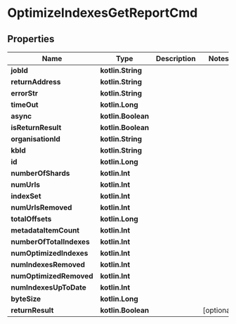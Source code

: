 
# OptimizeIndexesGetReportCmd

## Properties
Name | Type | Description | Notes
------------ | ------------- | ------------- | -------------
**jobId** | **kotlin.String** |  | 
**returnAddress** | **kotlin.String** |  | 
**errorStr** | **kotlin.String** |  | 
**timeOut** | **kotlin.Long** |  | 
**async** | **kotlin.Boolean** |  | 
**isReturnResult** | **kotlin.Boolean** |  | 
**organisationId** | **kotlin.String** |  | 
**kbId** | **kotlin.String** |  | 
**id** | **kotlin.Long** |  | 
**numberOfShards** | **kotlin.Int** |  | 
**numUrls** | **kotlin.Int** |  | 
**indexSet** | **kotlin.Int** |  | 
**numUrlsRemoved** | **kotlin.Int** |  | 
**totalOffsets** | **kotlin.Long** |  | 
**metadataItemCount** | **kotlin.Int** |  | 
**numberOfTotalIndexes** | **kotlin.Int** |  | 
**numOptimizedIndexes** | **kotlin.Int** |  | 
**numIndexesRemoved** | **kotlin.Int** |  | 
**numOptimizedRemoved** | **kotlin.Int** |  | 
**numIndexesUpToDate** | **kotlin.Int** |  | 
**byteSize** | **kotlin.Long** |  | 
**returnResult** | **kotlin.Boolean** |  |  [optional]



